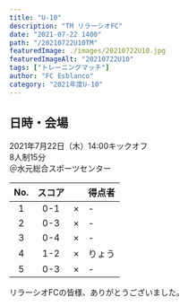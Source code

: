 ```yaml
---
title: "U-10"
description: "TM リラーシオFC"
date: "2021-07-22 1400"
path: "/20210722U10TM"
featuredImage: ./images/20210722U10.jpg
featuredImageAlt: "20210722U10"
tags: ["トレーニングマッチ"]
author: "FC Esblanco"
category: "2021年度U-10"
---
```


## 日時・会場

2021年7月22日（木）14:00キックオフ  
8人制15分  
＠水元総合スポーツセンター

| No.| スコア  |   | 得点者  |
|:--:|:------:|:-:|:--------|
| 1  | 0-1    | × |-        |
| 2  | 0-3    | × |-        |
| 3  | 0-4    | × |-        |
| 4  | 1-2    | × |りょう    |
| 5  | 0-3    | × |-        |

<script src="https://adm.shinobi.jp/s/f9835040bccb6582c56df68b8f5ecca7"></script>


リラーシオFCの皆様、ありがとうございました。
